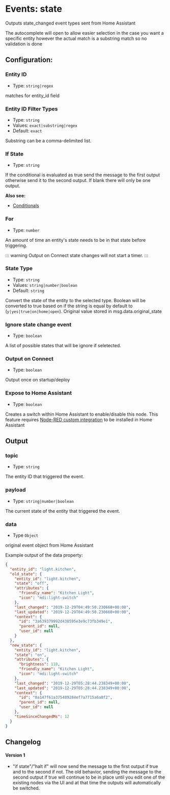 # Events: state

Outputs state_changed event types sent from Home Assistant

The autocomplete will open to allow easier selection in the case you want a specific entity however the actual match is a substring match so no validation is done

## Configuration:

### Entity ID <Badge text="required"/>

- Type: `string|regex`

matches for entity_id field

### Entity ID Filter Types <Badge text="required"/>

- Type: `string`
- Values: `exact|substring|regex`
- Default: `exact`

Substring can be a comma-delimited list.

### If State

- Type: `string`

If the conditional is evaluated as true send the message to the first output otherwise send it to the second output. If blank there will only be one output.

**Also see:**

- [Conditionals](/guide/conditionals.md)

### For

- Type: `number`

An amount of time an entity's state needs to be in that state before triggering.

::: warning
Output on Connect state changes will not start a timer.
:::

### State Type

- Type: `string`
- Values: `string|number|boolean`
- Default: `string`

Convert the state of the entity to the selected type. Boolean will be converted to true based on if the string is equal by default to (`y|yes|true|on|home|open`). Original value stored in msg.data.original_state

### Ignore state change event

- Type: `boolean`

A list of possible states that will be ignore if seletected.

### Output on Connect

- Type: `boolean`

Output once on startup/deploy

### Expose to Home Assistant

- Type: `boolean`

Creates a switch within Home Assistant to enable/disable this node. This feature requires [Node-RED custom integration](https://github.com/zachowj/hass-node-red) to be installed in Home Assistant

## Output

### topic

- Type: `string`

The entity ID that triggered the event.

### payload

- Type: `string|number|boolean`

The current state of the entity that triggered the event.

### data

- Type `Object`

original event object from Home Assistant

Example output of the data property:

```json
{
  "entity_id": "light.kitchen",
  "old_state": {
    "entity_id": "light.kitchen",
    "state": "off",
    "attributes": {
      "friendly_name": "Kitchen Light",
      "icon": "mdi:light-switch"
    },
    "last_changed": "2019-12-29T04:49:50.230660+00:00",
    "last_updated": "2019-12-29T04:49:50.230660+00:00",
    "context": {
      "id": "3a639379992d430595e3e9c73fb349e1",
      "parent_id": null,
      "user_id": null
    }
  },
  "new_state": {
    "entity_id": "light.kitchen",
    "state": "on",
    "attributes": {
      "brightness": 118,
      "friendly_name": "Kitchen Light",
      "icon": "mdi:light-switch"
    },
    "last_changed": "2019-12-29T05:28:44.238349+00:00",
    "last_updated": "2019-12-29T05:28:44.238349+00:00",
    "context": {
      "id": "8a147f61a375489284ef7a7715a6a8f2",
      "parent_id": null,
      "user_id": null
    },
    "timeSinceChangedMs": 12
  }
}
```

## Changelog

#### Version 1

- "if state"/"halt if" will now send the message to the first output if true and
  to the second if not. The old behavior, sending the message to the second
  output if true will continue to be in place until you edit one of the
  existing nodes via the UI and at that time the outputs will automatically be
  switched.
